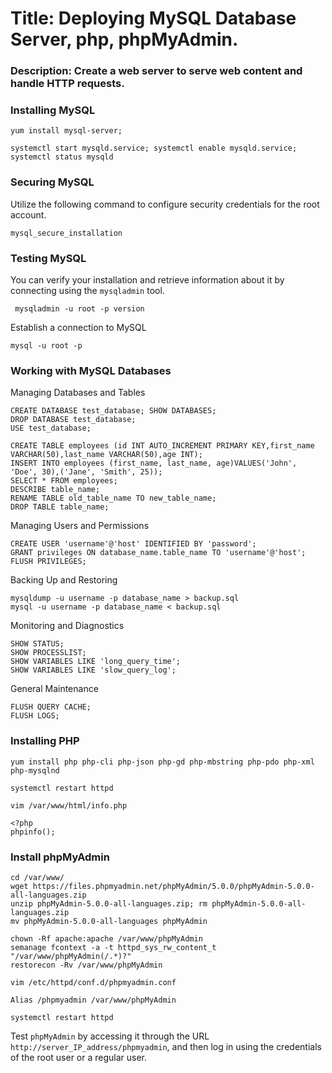 # Title: Deploying MySQL Database Server, php, phpMyAdmin.

### Description: Create a web server to serve web content and handle HTTP requests.

### Installing MySQL
```
yum install mysql-server;
```
```
systemctl start mysqld.service; systemctl enable mysqld.service; systemctl status mysqld
```
### Securing MySQL
Utilize the following command to configure security credentials for the root account.
```
mysql_secure_installation
```
### Testing MySQL
You can verify your installation and retrieve information about it by connecting using the `mysqladmin` tool.
```
 mysqladmin -u root -p version
```
Establish a connection to MySQL
```
mysql -u root -p
```
### Working with MySQL Databases
Managing Databases and Tables
```
CREATE DATABASE test_database; SHOW DATABASES;
DROP DATABASE test_database;
USE test_database;
```
```
CREATE TABLE employees (id INT AUTO_INCREMENT PRIMARY KEY,first_name VARCHAR(50),last_name VARCHAR(50),age INT);
INSERT INTO employees (first_name, last_name, age)VALUES('John', 'Doe', 30),('Jane', 'Smith', 25));
SELECT * FROM employees;
DESCRIBE table_name;
RENAME TABLE old_table_name TO new_table_name;
DROP TABLE table_name;
```
Managing Users and Permissions
```
CREATE USER 'username'@'host' IDENTIFIED BY 'password';
GRANT privileges ON database_name.table_name TO 'username'@'host';
FLUSH PRIVILEGES;
```
Backing Up and Restoring
```
mysqldump -u username -p database_name > backup.sql
mysql -u username -p database_name < backup.sql
```
Monitoring and Diagnostics
```
SHOW STATUS;
SHOW PROCESSLIST;
SHOW VARIABLES LIKE 'long_query_time';
SHOW VARIABLES LIKE 'slow_query_log';
```
General Maintenance
```
FLUSH QUERY CACHE;
FLUSH LOGS;
```
### Installing PHP
```
yum install php php-cli php-json php-gd php-mbstring php-pdo php-xml php-mysqlnd

systemctl restart httpd

vim /var/www/html/info.php

<?php
phpinfo();
```
### Install phpMyAdmin
```
cd /var/www/
wget https://files.phpmyadmin.net/phpMyAdmin/5.0.0/phpMyAdmin-5.0.0-all-languages.zip
unzip phpMyAdmin-5.0.0-all-languages.zip; rm phpMyAdmin-5.0.0-all-languages.zip
mv phpMyAdmin-5.0.0-all-languages phpMyAdmin
```
```
chown -Rf apache:apache /var/www/phpMyAdmin
semanage fcontext -a -t httpd_sys_rw_content_t "/var/www/phpMyAdmin(/.*)?"
restorecon -Rv /var/www/phpMyAdmin
```
```
vim /etc/httpd/conf.d/phpmyadmin.conf

Alias /phpmyadmin /var/www/phpMyAdmin
```
```
systemctl restart httpd
```
Test `phpMyAdmin` by accessing it through the URL `http://server_IP_address/phpmyadmin`, and then log in using the credentials of the root user or a regular user.